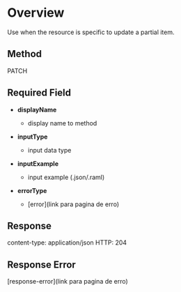 # Overview
Use when the resource is specific to update a partial item.

## Method 
PATCH

## Required Field
- **displayName**
  - display name to method

- **inputType**
  - input data type

- **inputExample**
  - input example (.json/.raml)

- **errorType**
  - [error](link para pagina de erro)

## Response
content-type: application/json
HTTP: 204

## Response Error
[response-error](link para pagina de erro)